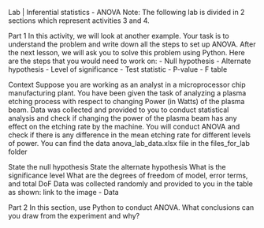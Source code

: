 Lab | Inferential statistics - ANOVA
Note: The following lab is divided in 2 sections which represent activities 3 and 4.

Part 1
In this activity, we will look at another example. Your task is to understand the problem and write down all the steps to set up ANOVA. After the next lesson, we will ask you to solve this problem using Python. Here are the steps that you would need to work on: - Null hypothesis - Alternate hypothesis - Level of significance - Test statistic - P-value - F table

Context
Suppose you are working as an analyst in a microprocessor chip manufacturing plant. You have been given the task of analyzing a plasma etching process with respect to changing Power (in Watts) of the plasma beam. Data was collected and provided to you to conduct statistical analysis and check if changing the power of the plasma beam has any effect on the etching rate by the machine. You will conduct ANOVA and check if there is any difference in the mean etching rate for different levels of power. You can find the data anova_lab_data.xlsx file in the files_for_lab folder

State the null hypothesis
State the alternate hypothesis
What is the significance level
What are the degrees of freedom of model, error terms, and total DoF
Data was collected randomly and provided to you in the table as shown: link to the image - Data

Part 2
In this section, use Python to conduct ANOVA.
What conclusions can you draw from the experiment and why?
